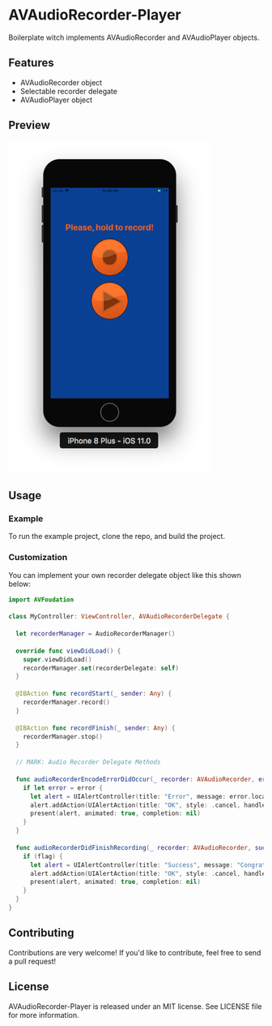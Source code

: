 # AVAudioRecorder-Player

Boilerplate witch implements AVAudioRecorder and AVAudioPlayer objects.

## Features

* AVAudioRecorder object
* Selectable recorder delegate
* AVAudioPlayer object

## Preview

![PREVIEW_00](media/screenshot00.png)

## Usage

### Example

To run the example project, clone the repo, and build the project.

### Customization

You can implement your own recorder delegate object like this shown below:

```swift
import AVFoudation

class MyController: ViewController, AVAudioRecorderDelegate {

  let recorderManager = AudioRecorderManager()

  override func viewDidLoad() {
    super.viewDidLoad()
    recorderManager.set(recorderDelegate: self)
  }

  @IBAction func recordStart(_ sender: Any) {
    recorderManager.record()
  }

  @IBAction func recordFinish(_ sender: Any) {
    recorderManager.stop()
  }

  // MARK: Audio Recorder Delegate Methods

  func audioRecorderEncodeErrorDidOccur(_ recorder: AVAudioRecorder, error: Error?) {
    if let error = error {
      let alert = UIAlertController(title: "Error", message: error.localizedDescription, preferredStyle: .alert)
      alert.addAction(UIAlertAction(title: "OK", style: .cancel, handler: nil))
      present(alert, animated: true, completion: nil)
    }
  }

  func audioRecorderDidFinishRecording(_ recorder: AVAudioRecorder, successfully flag: Bool) {
    if (flag) {
      let alert = UIAlertController(title: "Success", message: "Congratulations, you did well!", preferredStyle: .alert)
      alert.addAction(UIAlertAction(title: "OK", style: .cancel, handler: nil))
      present(alert, animated: true, completion: nil)
    }
  }
}
```

## Contributing

Contributions are very welcome! If you'd like to contribute, feel free to send a pull request!

## License

AVAudioRecorder-Player is released under an MIT license. See LICENSE file for more information.
